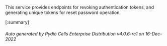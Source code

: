 






This service provides endpoints for revoking authentication tokens, and generating unique tokens for reset password operation.

[:summary]

###### Auto generated by Pydio Cells Enterprise Distribution v4.0.6-rc1 on 16-Dec-2022

